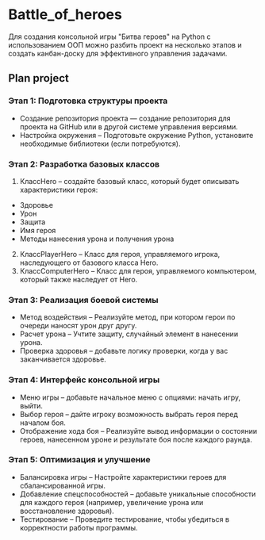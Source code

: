 # Battle_of_heroes

Для создания консольной игры "Битва героев" на Python 
с использованием ООП можно разбить проект на несколько этапов и 
создать канбан-доску для эффективного управления задачами.

## Plan project

### Этап 1: Подготовка структуры проекта
- Создание репозитория проекта — создание репозитория для проекта на GitHub или в другой системе управления версиями.
- Настройка окружения – Подготовьте окружение Python, установите необходимые библиотеки (если потребуются).
### Этап 2: Разработка базовых классов
1. КлассHero – создайте базовый класс, который будет описывать характеристики героя:
- Здоровье
- Урон
- Защита
- Имя героя
- Методы нанесения урона и получения урона
2. КлассPlayerHero – Класс для героя, управляемого игрока, наследующего от базового класса Hero.
3. КлассComputerHero – Класс для героя, управляемого компьютером, который также наследует от Hero.
### Этап 3: Реализация боевой системы
- Метод воздействия – Реализуйте метод, при котором герои по очереди наносят урон друг другу.
- Расчет урона – Учтите защиту, случайный элемент в нанесении урона.
- Проверка здоровья – добавьте логику проверки, когда у вас заканчивается здоровье.
### Этап 4: Интерфейс консольной игры
- Меню игры – добавьте начальное меню с опциями: начать игру, выйти.
- Выбор героя – дайте игроку возможность выбрать героя перед началом боя.
- Отображение хода боя – Реализуйте вывод информации о состоянии героев, нанесенном уроне и результате боя после каждого раунда.
### Этап 5: Оптимизация и улучшение
- Балансировка игры – Настройте характеристики героев для сбалансированной игры.
- Добавление спецспособностей – добавьте уникальные способности для каждого героя (например, увеличение урона или восстановление здоровья).
- Тестирование – Проведите тестирование, чтобы убедиться в корректности работы программы.
 
